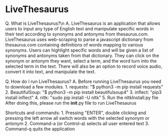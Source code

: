 # LiveThesaurus

Q. What is LiveThesaurus?\n
A. LiveThesaurus is an application that allows users to input any type of English text and manipulate specific words in their text according to synonyms and antonyms from thesaurus.com. LiveThesaurus uses web-scraping to parse a javascript dictionary from thesaurus.com containing definitions of words mapping to various synonyms. Users can highlight specific words and will be given a list of synonyms and antonyms taken from that dictionary. They can click on the synonym or antonym they want, select a term, and the word turn into the selected term in the text. There will also be an option to record voice audio, convert it into text, and manipulate the text. 

Q. How do I run LiveThesaurus?
A. Before running LiveThesaurus you need to download a few modules. 
	1. requests: "$ python3 -m pip install requests"
	2. BeautifulSoup: "$ python3 -m pip install beautifulsoup4"
	3. inflect: "pip3 install inflect"
	4. nltk: "sudo pip install -U nltk"
	5. Run the nltkInstall.py file
After doing this, please run the __init__.py file to run LiveThesaurus

Shortcuts and commands:
	1. Pressing "ENTER", double clicking and pressing the left arrow all switch words with the selected synonym or antonym
	2. Command-a (or Control-a) selects all user entered text
	3. Command-q quits the application
